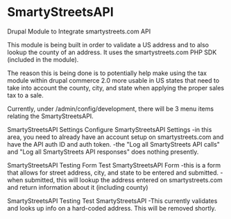 # SmartyStreetsAPI
Drupal Module to Integrate smartystreets.com API

This module is being built in order to validate a US address and to also lookup the county of an address.  It uses the smartystreets.com PHP SDK (included in the module).

The reason this is being done is to potentially help make using the tax module within drupal commerce 2.0 more usable in US states that need to take into account the county, city, and state when applying the proper sales tax to a sale.

Currently, under /admin/config/development, there will be 3 menu items relating the SmartyStreetsAPI.

SmartyStreetsAPI Settings
Configure SmartyStreetsAPI Settings
-in this area, you need to already have an account setup on smartystreets.com and have the API auth ID and auth token.
-the "Log all SmartyStreets API calls" and "Log all SmartyStreets API responses" does nothing presently.

SmartyStreetsAPI Testing Form
Test SmartyStreetsAPI Form
-this is a form that allows for street address, city, and state to be entered and submitted.
-when submitted, this will lookup the address entered on smartystreets.com and return information about it (including county)

SmartyStreetsAPI Testing
Test SmartyStreetsAPI
-This currently validates and looks up info on a hard-coded address.  This will be removed shortly.
